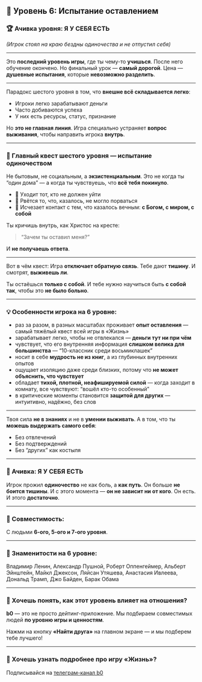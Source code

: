 ## 🖤 Уровень 6: Испытание оставлением

### 🏆 Ачивка уровня: **Я У СЕБЯ ЕСТЬ**

*(Игрок стоял на краю бездны одиночества и не отпустил себя)*

---

Это **последний уровень игры**, где ты чему-то **учишься**.
После него обучение окончено.
Но финальный урок — **самый дорогой**.
Цена — **душевные испытания**, которые **невозможно разделить**.

---

Парадокс шестого уровня в том, что **внешне всё складывается легко**:

* Игроки легко зарабатывают деньги
* Часто добиваются успеха
* У них есть ресурсы, статус, признание

Но **это не главная линия**.
Игра специально устраняет **вопрос выживания**,
чтобы направить игрока **внутрь**.

---

### 🎯 Главный квест шестого уровня — **испытание одиночеством**

Не бытовым, не социальным, а **экзистенциальным**.
Это не когда ты “один дома” —
а когда ты чувствуешь, что **всё тебя покинуло**.

* 📍 Уходит тот, кто не должен уйти
* 📍 Рвётся то, что, казалось, не могло порваться
* 📍 Исчезает контакт с тем, что казалось вечным: **с Богом, с миром, с собой**

Ты кричишь внутрь, как Христос на кресте:

> “Зачем ты оставил меня?”

И **не получаешь ответа**.

---

Вот в чём квест:
Игра **отключает обратную связь**.
Тебе дают **тишину**.
И смотрят, **выживешь ли**.

Ты остаёшься **только с собой**.
И тебе нужно научиться быть **с собой так**,
чтобы это **не было больно**.

---

### 💡 Особенности игрока на 6 уровне:

* раз за разом, в разных масштабах проживает **опыт оставления** — самый тяжёлый квест всей игры в «Жизнь»
* зарабатывает легко, чтобы не отвлекался — **деньги тут ни при чём**
* чувствует, что его внутренняя информация **слишком велика для большинства** — “10-классник среди восьмиклашек”
* носит в себе **мудрость не из книг**, а из глубинных внутренних опытов
* ощущает изоляцию даже среди близких, потому что **не может объяснить, что чувствует**
* обладает **тихой, плотной, неафишируемой силой** — когда заходит в комнату, все чувствуют: “вошёл кто-то особенный”
* в критические моменты становится **защитой для других** — интуитивно, надёжно, без слов

---

Твоя сила **не в знаниях** и не в **умении выживать**.
А в том, что ты **можешь выдержать самого себя**:

* Без отвлечений
* Без подтверждений
* Без “других” как костыля

---

### 🏁 Ачивка: **Я У СЕБЯ ЕСТЬ**

Игрок прожил **одиночество** не как боль, а **как путь**.
Он больше **не боится тишины**.
И с этого момента — **он не зависит ни от кого**.
Он есть. И этого **достаточно**.

---

### 🤝 Совместимость:

С людьми **6-ого, 5-ого и 7-ого уровня**.

---

### 🌟 Знаменитости на 6 уровне:

Владимир Ленин, Александр Пушной, Роберт Оппенгеймер,
Альберт Эйнштейн, Майкл Джексон, Ляйсан Утяшева,
Анастасия Ивлеева, Дональд Трамп, Джо Байден, Барак Обама

---

### 🧭 Хочешь понять, как этот уровень влияет на отношения?

**b0** — это не просто дейтинг-приложение.
Мы подбираем совместимых людей **по уровню игры и ценностям**.

Нажми на кнопку **«Найти друга»** на главном экране — и мы подберем тебе лучшего!

---

### 📲 Хочешь узнать подробнее про игру «Жизнь»?

Подписывайся на [телеграм-канал b0](https://t.me/bo_app)